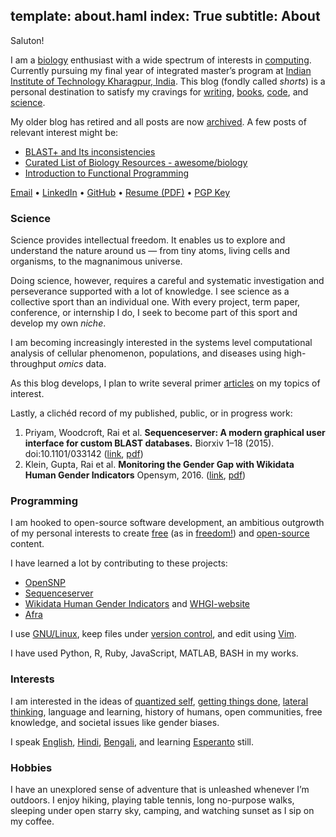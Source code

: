 template: about.haml
index: True
subtitle: About
---
<p> </p>

Saluton!

I am a [biology](science.html) enthusiast with a wide spectrum of interests in
[computing](programming.html). Currently pursuing my final year of integrated
master’s program at [Indian Institute of Technology Kharagpur,
India](http://iitkgp.ac.in). This blog (fondly called *shorts*) is a personal
destination to satisfy my cravings for [writing](http://quora.com),
[books](books.html), [code](/programming.html), and
[science](/science.html).

My older blog has retired and all posts are now [archived](/old/index.html).
A few posts of relevant interest might be:

* [BLAST+ and Its inconsistencies](http://vivekiitkgp.github.io/old/blog/blast-and-its-inconsistencies.html)
* [Curated List of Biology Resources - awesome/biology](http://vivekiitkgp.github.io/old/blog/curated-list-of-biology-resources.html)
* [Introduction to Functional Programming](http://vivekiitkgp.github.io/old/blog/introduction-to-functional-programming.html)

[Email](mailto:vivekrai.iitkgp@gmail.com) • [LinkedIn](https://www.linkedin.com/in/vivek-rai) • [GitHub](http://github.com/vivekiitkgp) • [Resume (PDF)](https://github.com/vivekiitkgp/resume/raw/master/resume.pdf) • [PGP Key](http://pgp.mit.edu/pks/lookup?op=get&search=0x918E0EF6820BA5F1)

### Science

Science provides intellectual freedom. It enables us to explore and understand
the nature around us — from tiny atoms, living cells and organisms, to
the magnanimous universe.

Doing science, however, requires a careful and systematic investigation and
perseverance supported with a lot of knowledge. I see science as a collective
sport than an individual one. With every project, term paper, conference, or
internship I do, I seek to become part of this sport and develop my own *niche*.

I am becoming increasingly interested in the systems level computational
analysis of cellular phenomenon, populations, and diseases using high-throughput
*omics* data.

As this blog develops, I plan to write several primer
[articles](science.html) on my topics of interest.

Lastly, a clichéd record of my published, public, or in progress work:

1. Priyam, Woodcroft, Rai et al. **Sequenceserver: A modern graphical user interface for custom BLAST databases.** Biorxiv 1–18 (2015). doi:10.1101/033142 ([link](http://sequenceserver.com), [pdf](http://www.biorxiv.org/content/biorxiv/early/2015/11/27/033142.full.pdf))
2. Klein, Gupta, Rai et al. **Monitoring the Gender Gap with Wikidata Human Gender Indicators**  Opensym, 2016. ([link](http://www.opensym.org/2016/08/16/monitoring-the-gender-gap-with-wikidata-human-gender-indicators/), [pdf](http://whgi.wmflabs.org/monitoring-gender-gap.pdf))

### Programming

I am hooked to open-source software development, an ambitious outgrowth of my
personal interests to create [free](https://www.gnu.org/philosophy/free-sw.html)
(as in [freedom!](http://c2.com/cgi/wiki?FreeAsInBeer)) and
[open-source](http://c2.com/cgi/wiki?OpenSource) content.

I have learned a lot by contributing to these projects:

* [OpenSNP](https://opensnp.org)
* [Sequenceserver](https://github.com/wurlmab/sequenceserver)
* [Wikidata Human Gender Indicators](http://whgi.wmflabs.org/) and [WHGI-website](https://github.com/hargup/WIGI-website)
* [Afra](https://github.com/wurlmab/afra)

I use [GNU/Linux](https://www.debian.org/releases/squeeze/i386/ch01s02.html.en),
keep files under [version control](https://git-scm.com/), and edit using
[Vim](http://vim.org).

I have used Python, R, Ruby, JavaScript, MATLAB, BASH in my works.

### Interests

I am interested in the ideas of [quantized
self](https://en.wikipedia.org/wiki/Quantified_Self), [getting things
done](https://en.wikipedia.org/wiki/Getting_Things_Done), [lateral
thinking](https://en.wikipedia.org/wiki/Lateral_thinking), language and
learning, history of humans, open communities, free knowledge, and societal
issues like gender biases.

I speak [English](https://en.wikipedia.org/wiki/English_language), [Hindi](https://en.wikipedia.org/wiki/Hindi), [Bengali](https://en.wikipedia.org/wiki/Bengali_language), and learning [Esperanto](https://en.wikipedia.org/wiki/Esperanto) still.

### Hobbies

I have an unexplored sense of adventure that is unleashed whenever I’m outdoors.
I enjoy hiking, playing table tennis, long no-purpose walks, sleeping under open
starry sky, camping, and watching sunset as I sip on my coffee.
